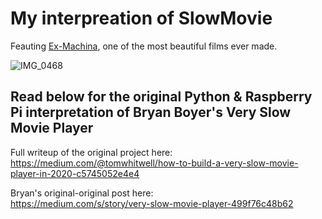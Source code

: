 # My interpreation of SlowMovie

Feauting [Ex-Machina](https://a24films.com/films/ex-machina), one of the most beautiful films ever made.

![IMG_0468](https://user-images.githubusercontent.com/47917431/146089304-56418bc8-2360-4f46-bb32-6cc914dcde33.jpg)


## Read below for the original Python & Raspberry Pi interpretation of Bryan Boyer's Very Slow Movie Player  


Full writeup of the original project here:   
https://medium.com/@tomwhitwell/how-to-build-a-very-slow-movie-player-in-2020-c5745052e4e4

Bryan's original-original post here:  
https://medium.com/s/story/very-slow-movie-player-499f76c48b62  


